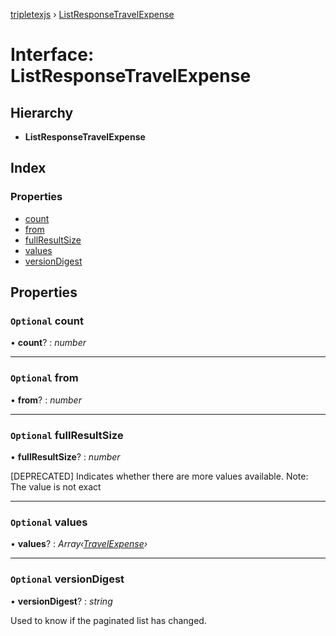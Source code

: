 [tripletexjs](../README.md) › [ListResponseTravelExpense](listresponsetravelexpense.md)

# Interface: ListResponseTravelExpense

## Hierarchy

* **ListResponseTravelExpense**

## Index

### Properties

* [count](listresponsetravelexpense.md#optional-count)
* [from](listresponsetravelexpense.md#optional-from)
* [fullResultSize](listresponsetravelexpense.md#optional-fullresultsize)
* [values](listresponsetravelexpense.md#optional-values)
* [versionDigest](listresponsetravelexpense.md#optional-versiondigest)

## Properties

### `Optional` count

• **count**? : *number*

___

### `Optional` from

• **from**? : *number*

___

### `Optional` fullResultSize

• **fullResultSize**? : *number*

[DEPRECATED] Indicates whether there are more values available. Note: The value is not exact

___

### `Optional` values

• **values**? : *Array‹[TravelExpense](../modules/travelexpense.md)›*

___

### `Optional` versionDigest

• **versionDigest**? : *string*

Used to know if the paginated list has changed.
